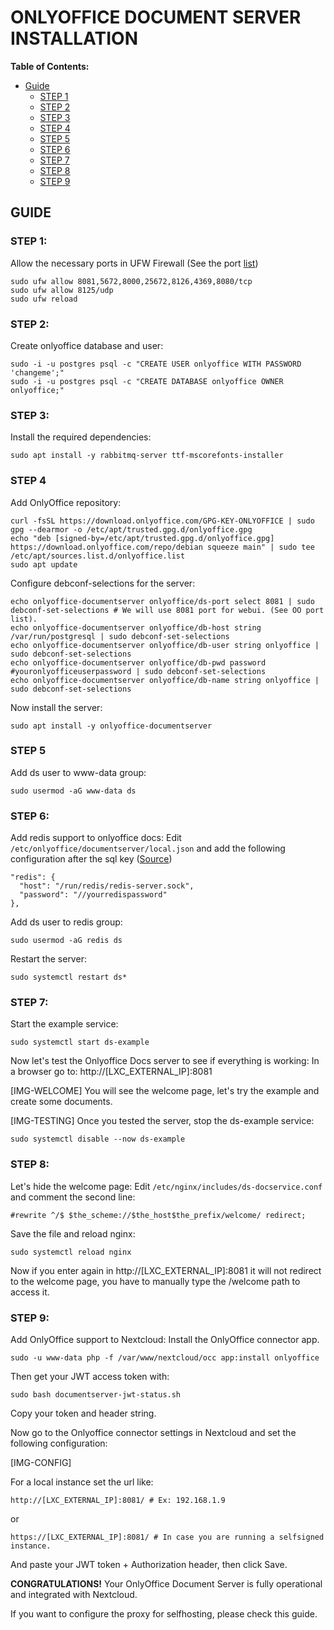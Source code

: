 # ONLYOFFICE DOCUMENT SERVER INSTALLATION

**Table of Contents:**
+ [Guide](#guide)
	+ [STEP 1](#step-1)
	+ [STEP 2](#step-2)
	+ [STEP 3](#step-3)
	+ [STEP 4](#step-4)
	+ [STEP 5](#step-5)
	+ [STEP 6](#step-6)
	+ [STEP 7](#step-7)
	+ [STEP 8](#step-8)
	+ [STEP 9](#step-9)

## GUIDE

### STEP 1:
Allow the necessary ports in UFW Firewall (See the port [list](https://test-helpcenter.onlyoffice.com/installation/docs-community-open-ports.aspx))

    sudo ufw allow 8081,5672,8000,25672,8126,4369,8080/tcp
    sudo ufw allow 8125/udp
    sudo ufw reload
### STEP 2:
Create onlyoffice database and user:

    sudo -i -u postgres psql -c "CREATE USER onlyoffice WITH PASSWORD 'changeme';"
    sudo -i -u postgres psql -c "CREATE DATABASE onlyoffice OWNER onlyoffice;"

### STEP 3:
Install the required dependencies:

    sudo apt install -y rabbitmq-server ttf-mscorefonts-installer

### STEP 4
Add OnlyOffice repository:

    curl -fsSL https://download.onlyoffice.com/GPG-KEY-ONLYOFFICE | sudo gpg --dearmor -o /etc/apt/trusted.gpg.d/onlyoffice.gpg
    echo "deb [signed-by=/etc/apt/trusted.gpg.d/onlyoffice.gpg] https://download.onlyoffice.com/repo/debian squeeze main" | sudo tee /etc/apt/sources.list.d/onlyoffice.list
    sudo apt update

Configure debconf-selections for the server:

    echo onlyoffice-documentserver onlyoffice/ds-port select 8081 | sudo debconf-set-selections # We will use 8081 port for webui. (See OO port list).
    echo onlyoffice-documentserver onlyoffice/db-host string /var/run/postgresql | sudo debconf-set-selections
    echo onlyoffice-documentserver onlyoffice/db-user string onlyoffice | sudo debconf-set-selections
    echo onlyoffice-documentserver onlyoffice/db-pwd password #youronlyofficeuserpassword | sudo debconf-set-selections
    echo onlyoffice-documentserver onlyoffice/db-name string onlyoffice | sudo debconf-set-selections

Now install the server:

    sudo apt install -y onlyoffice-documentserver

### STEP 5
Add ds user to www-data group:

    sudo usermod -aG www-data ds

### STEP 6:
Add redis support to onlyoffice docs:
Edit `/etc/onlyoffice/documentserver/local.json` and add the following configuration after the sql key
([Source](https://redis.io/docs/latest/develop/clients/nodejs/connect/#connect-to-your-production-redis-with-tls))

    "redis": {
      "host": "/run/redis/redis-server.sock",
      "password": "//yourredispassword"
    },
  
Add ds user to redis group:

    sudo usermod -aG redis ds

Restart the server:

    sudo systemctl restart ds*

### STEP 7:

Start the example service:

    sudo systemctl start ds-example

Now let's test the Onlyoffice Docs server to see if everything is working:
In a browser go to: http://[LXC_EXTERNAL_IP]:8081

[IMG-WELCOME]
You will see the welcome page, let's try the example and create some documents.

[IMG-TESTING]
Once you tested the server, stop the ds-example service:

    sudo systemctl disable --now ds-example

### STEP 8:
Let's hide the welcome page:
Edit `/etc/nginx/includes/ds-docservice.conf` and comment the second line:

    #rewrite ^/$ $the_scheme://$the_host$the_prefix/welcome/ redirect;

Save the file and reload nginx:

    sudo systemctl reload nginx

Now if you enter again in http://[LXC_EXTERNAL_IP]:8081 it will not redirect to the welcome page, you have to manually type the /welcome path to access it.

### STEP 9:
Add OnlyOffice support to Nextcloud:
Install the OnlyOffice connector app.

    sudo -u www-data php -f /var/www/nextcloud/occ app:install onlyoffice

Then get your JWT access token with:

    sudo bash documentserver-jwt-status.sh
Copy your token and header string.

Now go to the Onlyoffice connector settings in Nextcloud and set the following configuration:

[IMG-CONFIG]

For a local instance set the url like:

    http://[LXC_EXTERNAL_IP]:8081/ # Ex: 192.168.1.9

or

    https://[LXC_EXTERNAL_IP]:8081/ # In case you are running a selfsigned instance.

And paste your JWT token + Authorization header, then click Save.

**CONGRATULATIONS!** Your OnlyOffice Document Server is fully operational and integrated with Nextcloud.

If you want to configure the proxy for selfhosting, please check this guide.
